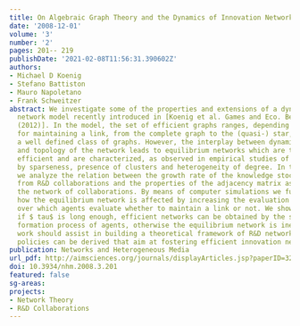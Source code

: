 ```yaml
---
title: On Algebraic Graph Theory and the Dynamics of Innovation Networks
date: '2008-12-01'
volume: '3'
number: '2'
pages: 201-- 219
publishDate: '2021-02-08T11:56:31.390602Z'
authors:
- Michael D Koenig
- Stefano Battiston
- Mauro Napoletano
- Frank Schweitzer
abstract: We investigate some of the properties and extensions of a dynamic innovation
  network model recently introduced in [Koenig et al. Games and Eco. Beh. 75-2 p694-p713
  (2012)]. In the model, the set of efficient graphs ranges, depending on the cost
  for maintaining a link, from the complete graph to the (quasi-) star, varying within
  a well defined class of graphs. However, the interplay between dynamics on the nodes
  and topology of the network leads to equilibrium networks which are typically not
  efficient and are characterized, as observed in empirical studies of R&D networks,
  by sparseness, presence of clusters and heterogeneity of degree. In this paper,
  we analyze the relation between the growth rate of the knowledge stock of the agents
  from R&D collaborations and the properties of the adjacency matrix associated with
  the network of collaborations. By means of computer simulations we further investigate
  how the equilibrium network is affected by increasing the evaluation time $ tau$
  over which agents evaluate whether to maintain a link or not. We show that only
  if $ tau$ is long enough, efficient networks can be obtained by the selfish link
  formation process of agents, otherwise the equilibrium network is inefficient. This
  work should assist in building a theoretical framework of R&D networks from which
  policies can be derived that aim at fostering efficient innovation networks.
publication: Networks and Heterogeneous Media
url_pdf: http://aimsciences.org/journals/displayArticles.jsp?paperID=3274
doi: 10.3934/nhm.2008.3.201
featured: false
sg-areas:
projects:
- Network Theory
- R&D Collaborations
---
```


